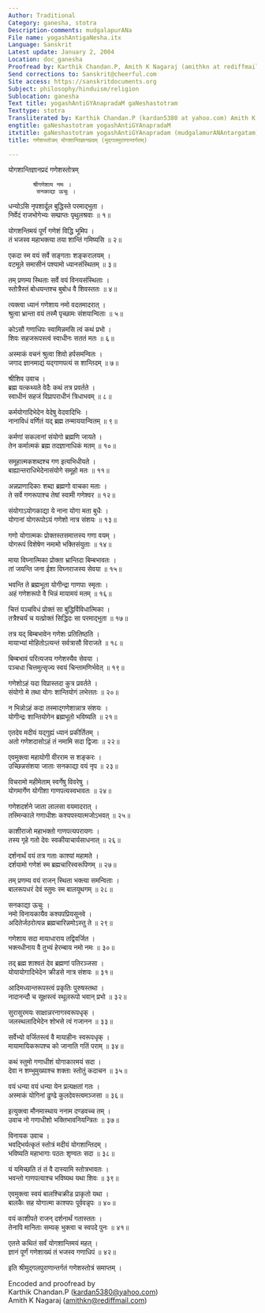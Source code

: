 ```yaml
---
Author: Traditional
Category: ganesha, stotra
Description-comments: mudgalapurANa
File name: yogashAntigaNesha.itx
Language: Sanskrit
Latest update: January 2, 2004
Location: doc_ganesha
Proofread by: Karthik Chandan.P, Amith K Nagaraj (amithkn at rediffmail.com)
Send corrections to: Sanskrit@cheerful.com
Site access: https://sanskritdocuments.org
Subject: philosophy/hinduism/religion
Sublocation: ganesha
Text title: yogashAntiGYAnapradaM gaNeshastotram
Texttype: stotra
Transliterated by: Karthik Chandan.P (kardan5380 at yahoo.com) Amith K Nagaraj
engtitle: gaNeshastotram yogashAntiGYAnapradaM
itxtitle: gaNeshastotram yogashAntiGYAnapradam (mudgalamurANAntargatam)
title: गणेशस्तोत्रम् योगशान्तिज्ञानप्रदम् (मुद्गलमुराणान्तर्गतम्)

---
```

  
 योगशान्तिज्ञानप्रदं गणेशस्तोत्रम्   
  
           श्रीगणेशाय नमः ।  
            सनकाद्या ऊचुः ।  
धन्योऽसि नृपशार्दूल बुद्धिस्ते परमाद्भुता ।  
निर्वेदं राजभोगेभ्यः सम्प्राप्तः पृथुलश्रवाः ॥ १॥  
  
योगशन्तिमयं पूर्णं गणेशं विद्धि भूमिप ।  
तं भजस्व महाभक्त्या तया शान्तिं गमिष्यसि ॥ २॥  
  
एकदा स्म वयं सर्वे सङ्गताः शङ्करालयम् ।  
वटमूले समासीनं पश्यामो ध्यानसंस्थितम् ॥ ३॥  
  
तम् प्रणम्य स्थिताः सर्वे वयं विनयसंस्थिताः ।  
स्तोत्रैस्तं बोधयन्तश्च बुबोध वै शिवस्ततः ॥ ४॥  
  
त्यक्त्वा ध्यानं गणेशाय नमो वदतमादरात् ।  
श्रुत्वा भ्रान्ता वयं तस्मै पृच्छामः संशयान्विताः ॥ ५॥  
  
कोऽसौ गणाधिपः स्वामिन्नमसि त्वं कथं प्रभो ।  
शिवः सहजरूपस्त्वं स्वाधीनः सततं मतः ॥ ६॥  
  
अस्माकं वचनं श्रुत्वा शिवो हर्पसमन्वितः ।  
जगाद ज्ञानमाद्यं यद्गाणपत्यं स शान्तिदम् ॥ ७॥  
  
श्रीशिव उवाच ।  
ब्रह्म यत्कथ्यते वेदैः कथं तत्र प्रवर्तते ।  
स्वाधीनं सहजं विप्रापराधीनं त्रिधाभवम् ॥ ८॥  
  
कर्मयोगादिभेदेन वेदेषु वेदवादिभिः ।  
नानाविधं वर्णितं यद् ब्रह्म तन्माययान्वितम् ॥ ९॥  
  
कर्मणां सकलानां संयोगो ब्रह्मणि जायते ।  
तेन कर्मात्मकं ब्रह्म तदज्ञानाधिकं मतम् ॥ १०॥  
  
समूहात्मकशब्दश्च गण इत्यभिधीयते ।  
बाह्यान्तराधिभेदेनासंयोगे समूहो मतः ॥ ११॥  
  
अन्नप्राणादिकाः शब्दा ब्रह्मणो वाचका मताः ।  
ते सर्वे गणरूपाश्च तेषां स्वामी गणेश्वर ॥ १२॥  
  
संयोगाऽयोगकाद्या ये नाना योगा मता बुधैः ।  
योगानां योगरूपोऽयं गणेशो नात्र संशयः ॥ १३॥  
  
गणो योगात्मकः प्रोक्तस्तसमात्तस्य गणा वयम् ।  
योगरूपं विशेषेण नमामो भक्तिसंयुताः ॥ १४॥  
  
माया विघ्नात्मिका प्रोक्ता भ्रान्तिदा बिम्बभावतः ।  
तां जयन्ति जना ईशा विघ्नराजस्य सेवया ॥ १५॥  
  
भवन्ति ते ब्रह्मभूता योगीन्द्रा गाणपाः स्मृताः ।  
अहं गणेशरूपो वै भिन्नं मायामयं मतम् ॥ १६॥  
  
चित्तं पञ्चविधं प्रोक्तं सा बुद्धिर्विविधात्मिका ।  
तत्रैश्चर्यं च यत्प्रोक्तं सिद्धिदः सा परमाद्भुता ॥ १७॥  
  
तत्र यद् बिम्बभावेन गणेशः प्रतितिष्ठति ।  
मायाभ्यां मोहितोऽत्यन्तं सर्वत्रासौ विराजते ॥ १८॥  
  
बिम्बभावं परित्यजय गणेशस्यैव सेवया ।  
पञ्चधा चित्तमुत्सृज्य स्वयं चिन्तामणिर्भवेत् ॥ १९॥  
  
गणेशोऽहं यदा विप्रास्तदा कुत्र प्रवर्तते ।  
संयोगो मे तथा योगः शान्तियोगं लभेत्ततः ॥ २०॥  
  
न भिन्नोऽहं कदा तस्माद्गणेशान्नात्र संशयः ।  
योगीन्द्रः शान्तियोगेन ब्रह्मभूतो भविष्यति ॥ २१॥  
  
एतदेव मदीयं यद्गुह्यं ध्यानं प्रकीर्तितम् ।  
अतो गणेशदासोऽहं तं नमामि सदा द्विजाः ॥ २२॥  
  
एवमुक्त्वा महायोगी वीरराम स शङ्करः ।  
उच्छिन्नसंशया जाताः सनकाद्या वयं नृप ॥ २३॥  
  
विचरामो महीमेताम् स्वर्गेषु विवरेषु ।  
योगमार्गेण योगीशा गाणपत्यस्वभावतः ॥ २४॥  
  
गणेशदर्शने जाता लालसा वयमादरात् ।  
तस्मिन्काले गणाधीशः कश्यपस्यात्मजोऽभवत् ॥ २५॥  
  
काशीराजो महाभक्तो गाणपत्यपरायणः ।  
तस्य गृहे गतो देवः स्वकीयाचार्यसाधनात् ॥ २६॥  
  
दर्शनार्थं वयं तत्र गताः काश्यां महामते ।  
दर्शयामो गणेशं स्म ब्रह्मचारिस्वरूपिणम् ॥ २७॥  
  
तम् प्रणम्य वयं राजन् स्थिता भक्त्या समन्विताः ।  
बालरूपधरं देवं स्तुमः स्म बालयूथगम् ॥ २८॥  
  
सनकाद्या ऊचुः ।  
नमो विनायकायैव कश्यपप्रियसूनवे ।  
अदितेर्जठरोत्पन्न ब्रह्मचारिन्नमोऽस्तु ते ॥ २९॥  
  
गणेशाय सदा मायाधाराय तद्विवर्जित ।  
भक्त्य्धीनाय वै तुभ्यं हेरम्बाय नमो नमः ॥ ३०॥  
  
तद् ब्रह्म शाश्वतं देव ब्रह्मणां पतिरञ्जसा ।  
योयायोगादिभेदेन क्रीडसे नात्र संशयः ॥ ३१॥  
  
आदिमध्यान्तरूपस्त्वं प्रकृतिः पुरुषस्तथा ।  
नादानन्दौ च सूक्षस्त्वं स्थूलरूपो भवान् प्रभो ॥ ३२॥  
  
सुरासुरमयः साक्षान्नरनागस्वरूपधृक् ।  
जलस्थलादिभेदेन शोभसे त्वं गजानन ॥ ३३॥  
  
सर्वेभ्यो वर्जितस्त्वं वै मायाहीनः स्वरूपधृक् ।  
मायामायिकरूपश्च को जानाति गतिं पराम् ॥ ३४॥  
  
कथं स्तुमो गणाधीशं योगाकारमयं सदा ।  
देवा न शम्भुमुख्याश्च शक्ताः स्तोतुं कदाचन ॥ ३५॥  
  
वयं धन्या वयं धन्या येन प्रत्यक्षतां गतः ।  
अस्माकं योगिनां ढुण्ढे कुलदेवस्त्वमञ्जसा ॥ ३६॥  
  
इत्युक्त्वा मौनमास्थाय ननाम दण्डवच्च तम् ।  
उवाच नो गणाधीशो भक्तिभावनियन्त्रितः ॥ ३७॥  
  
विनायक उवाच ।  
भवद्भिर्यत्कृतं स्तोत्रं मदीयं योगशान्तिदम् ।  
भविष्यति महाभागाः पठतः शृण्वतः सदा ॥ ३८॥  
  
यं यमिच्छति तं तं वै दास्यामि स्तोत्रभावतः ।  
भवन्तो गाणपत्याश्च भविष्यथ यथा शिवः ॥ ३९॥  
  
एवमुक्त्वा स्वयं बालश्चिक्रीड प्राकृतो यथा ।  
बालकैः सह योगात्मा काश्यपः पूर्ववन्नृपः ॥ ४०॥  
  
वयं काशीपते राजन् दर्शनार्थं गतास्ततः ।  
तेनापि मानिताः सम्यक् भुक्त्वा च स्वपदे पुनः ॥ ४१॥  
  
एतत्ते कथितं सर्वं योगशान्तिमयं महत् ।  
ज्ञानं पूर्णं गणेशाख्यं तं भजस्व गणाधिपं ॥ ४२॥  
  
इति श्रीमुद्गलपुराणान्तर्गतं गणेशस्तोत्रं समाप्तम् ।  
  
Encoded and proofread by  
Karthik Chandan.P (kardan5380@yahoo.com)  
Amith K Nagaraj (amithkn@rediffmail.com)  
  
